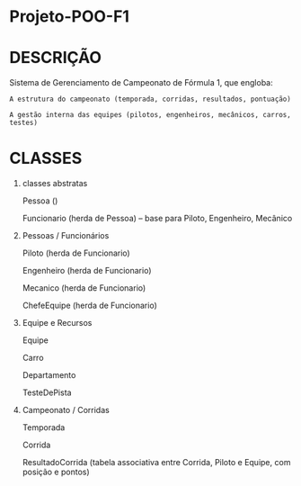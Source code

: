 # Projeto-POO-F1

# DESCRIÇÃO

Sistema de Gerenciamento de Campeonato de Fórmula 1, que engloba:

    A estrutura do campeonato (temporada, corridas, resultados, pontuação)

    A gestão interna das equipes (pilotos, engenheiros, mecânicos, carros, testes)

# CLASSES

1. classes abstratas
 
    Pessoa ()

    Funcionario (herda de Pessoa) – base para Piloto, Engenheiro, Mecânico
    
2. Pessoas / Funcionários

    Piloto (herda de Funcionario)

    Engenheiro (herda de Funcionario)

    Mecanico (herda de Funcionario)

    ChefeEquipe (herda de Funcionario)

4. Equipe e Recursos

    Equipe

    Carro

    Departamento

    TesteDePista

5. Campeonato / Corridas

    Temporada

    Corrida

    ResultadoCorrida (tabela associativa entre Corrida, Piloto e Equipe, com posição e pontos)
